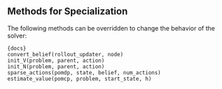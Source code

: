 ## Methods for Specialization

The following methods can be overridden to change the behavior of the solver:

    {docs}
    convert_belief(rollout_updater, node)
    init_V(problem, parent, action)
    init_N(problem, parent, action)
    sparse_actions(pomdp, state, belief, num_actions)
    estimate_value(pomcp, problem, start_state, h)
